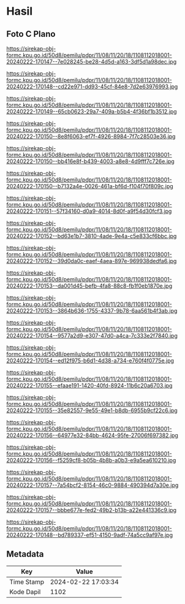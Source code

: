 # Hasil

## Foto C Plano

https://sirekap-obj-formc.kpu.go.id/50d8/pemilu/pdpr/11/08/11/20/18/1108112018001-20240222-170147--7e028245-be28-4d5d-a163-3df5d1a98dec.jpg

https://sirekap-obj-formc.kpu.go.id/50d8/pemilu/pdpr/11/08/11/20/18/1108112018001-20240222-170148--cd22e971-dd93-45cf-84e8-7d2e63976993.jpg

https://sirekap-obj-formc.kpu.go.id/50d8/pemilu/pdpr/11/08/11/20/18/1108112018001-20240222-170149--65cb0623-29a7-409a-b5b4-4f36bf1b3512.jpg

https://sirekap-obj-formc.kpu.go.id/50d8/pemilu/pdpr/11/08/11/20/18/1108112018001-20240222-170150--8e8f6063-ef7f-4926-8984-7f7c28503e36.jpg

https://sirekap-obj-formc.kpu.go.id/50d8/pemilu/pdpr/11/08/11/20/18/1108112018001-20240222-170150--bb416e8f-b439-4003-a8e8-4d9fff7c726e.jpg

https://sirekap-obj-formc.kpu.go.id/50d8/pemilu/pdpr/11/08/11/20/18/1108112018001-20240222-170150--b7132a4e-0026-461a-bf6d-f104f70f809c.jpg

https://sirekap-obj-formc.kpu.go.id/50d8/pemilu/pdpr/11/08/11/20/18/1108112018001-20240222-170151--57f34160-d0a9-4014-8d0f-a9f54d30fcf3.jpg

https://sirekap-obj-formc.kpu.go.id/50d8/pemilu/pdpr/11/08/11/20/18/1108112018001-20240222-170152--bd63e1b7-3810-4ade-9e4a-c5e833cf6bbc.jpg

https://sirekap-obj-formc.kpu.go.id/50d8/pemilu/pdpr/11/08/11/20/18/1108112018001-20240222-170152--39d0da0c-eaef-4aea-897e-969938dedfa6.jpg

https://sirekap-obj-formc.kpu.go.id/50d8/pemilu/pdpr/11/08/11/20/18/1108112018001-20240222-170153--da001d45-befb-4fa8-88c8-fb1f0eb1870e.jpg

https://sirekap-obj-formc.kpu.go.id/50d8/pemilu/pdpr/11/08/11/20/18/1108112018001-20240222-170153--3864b636-1755-4337-9b78-6aa561b4f3ab.jpg

https://sirekap-obj-formc.kpu.go.id/50d8/pemilu/pdpr/11/08/11/20/18/1108112018001-20240222-170154--9577a2d9-e307-47d0-a4ca-7c333e2f7840.jpg

https://sirekap-obj-formc.kpu.go.id/50d8/pemilu/pdpr/11/08/11/20/18/1108112018001-20240222-170154--ed12f975-b6d1-4d38-a734-e760f4f0775e.jpg

https://sirekap-obj-formc.kpu.go.id/50d8/pemilu/pdpr/11/08/11/20/18/1108112018001-20240222-170155--efaae191-1420-40fd-8924-11b6c20a6703.jpg

https://sirekap-obj-formc.kpu.go.id/50d8/pemilu/pdpr/11/08/11/20/18/1108112018001-20240222-170155--35e82557-9e55-49e1-b8db-6955b9cf22c6.jpg

https://sirekap-obj-formc.kpu.go.id/50d8/pemilu/pdpr/11/08/11/20/18/1108112018001-20240222-170156--64977e32-84bb-4624-95fe-27006f697382.jpg

https://sirekap-obj-formc.kpu.go.id/50d8/pemilu/pdpr/11/08/11/20/18/1108112018001-20240222-170156--f5259cf8-b05b-4b8b-a0b3-e9a5ea610210.jpg

https://sirekap-obj-formc.kpu.go.id/50d8/pemilu/pdpr/11/08/11/20/18/1108112018001-20240222-170157--7a54bcf2-8154-46c0-9884-490394d7a30e.jpg

https://sirekap-obj-formc.kpu.go.id/50d8/pemilu/pdpr/11/08/11/20/18/1108112018001-20240222-170157--bbbe677e-fed2-49b2-b13b-a22e441336c9.jpg

https://sirekap-obj-formc.kpu.go.id/50d8/pemilu/pdpr/11/08/11/20/18/1108112018001-20240222-170148--bd789337-ef51-4150-9adf-74a5cc9af97e.jpg


## Metadata

| Key        | Value               |
| ---------- | ------------------- |
| Time Stamp | 2024-02-22 17:03:34 |
| Kode Dapil | 1102                |



